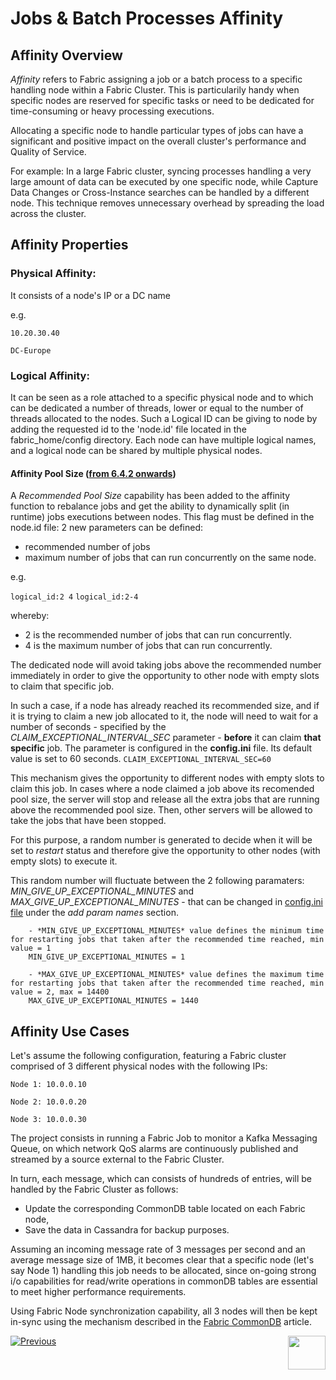 # Jobs & Batch Processes Affinity


## Affinity Overview
*Affinity* refers to Fabric assigning a job or a batch process to a specific handling node within a Fabric Cluster.
This is particularily handy when specific nodes are reserved for specific tasks or need to be dedicated for time-consuming or heavy processing executions.

Allocating a specific node to handle particular types of jobs can have a significant and positive impact on the overall cluster's performance and Quality of Service.

For example: In a large Fabric cluster, syncing processes handling a very large amount of data can be executed by one specific node, while Capture Data Changes or Cross-Instance searches can be handled by a different node. This technique removes unnecessary overhead by spreading the load across the cluster.      


## Affinity Properties

### Physical Affinity:
It consists of a node's IP or a DC name

e.g.

```10.20.30.40```

```DC-Europe```



### Logical Affinity:
It can be seen as a role attached to a specific physical node and to which can be dedicated a number of threads, lower or equal to the number of threads allocated to the nodes.
Such a Logical ID can be giving to node by adding the requested id to the 'node.id' file located in the fabric_home/config directory.
Each node can have multiple logical names, and a logical node can be shared by multiple physical nodes.

#### Affinity Pool Size (<u>from 6.4.2 onwards</u>)

A *Recommended Pool Size* capability has been added to the affinity function to rebalance jobs and get the ability to dynamically split (in runtime) jobs executions between nodes. This flag must be defined in the node.id file:
2 new parameters can be defined:
- recommended number of jobs
- maximum number of jobs that can run concurrently on the same node.

e.g.

```logical_id:2 4```
```logical_id:2-4```

whereby:
- 2 is the recommended number of jobs that can run concurrently.
- 4 is the maximum number of jobs that can run concurrently.

The dedicated node will avoid taking jobs above the recommended number immediately in order to give the opportunity to other node with empty slots to claim that specific job. 

In such a case, if a node has already reached its recommended size, and if it is trying to claim a new job allocated to it, the node will need to wait for a number of seconds - specified by the *CLAIM_EXCEPTIONAL_INTERVAL_SEC* parameter - **before** it can claim **that specific** job.
 The parameter is configured in the **config.ini** file. Its default value is set to 60 seconds.
```CLAIM_EXCEPTIONAL_INTERVAL_SEC=60```

This mechanism gives the opportunity to different nodes with empty slots to claim this job.
In cases where a node claimed a job above its recomended pool size, the server will stop and release all the extra jobs that are running above the recommended pool size. Then, other servers will be allowed to take the jobs that have been stopped. 

For this purpose, a random number is generated to decide when it will be set to *restart* status and therefore give the opportunity to other nodes (with empty slots) to execute it. 

This random number will fluctuate between the 2 following paramaters: *MIN_GIVE_UP_EXCEPTIONAL_MINUTES* and *MAX_GIVE_UP_EXCEPTIONAL_MINUTES* - that can be changed in [config.ini file](/articles/02_fabric_architecture/05_fabric_main_configuration_files.md#configini) under the *add param names* section.

        - *MIN_GIVE_UP_EXCEPTIONAL_MINUTES* value defines the minimum time for restarting jobs that taken after the recommended time reached, min value = 1
        MIN_GIVE_UP_EXCEPTIONAL_MINUTES = 1

        - *MAX_GIVE_UP_EXCEPTIONAL_MINUTES* value defines the maximum time for restarting jobs that taken after the recommended time reached, min value = 2, max = 14400
        MAX_GIVE_UP_EXCEPTIONAL_MINUTES = 1440
 


## Affinity Use Cases

Let's assume the following configuration, featuring a Fabric cluster comprised of 3 different physical nodes with the following IPs:

```Node 1: 10.0.0.10```

```Node 2: 10.0.0.20```

```Node 3: 10.0.0.30```


The project consists in running a Fabric Job to monitor a Kafka Messaging Queue, on which network QoS alarms are continuously published and streamed by a source external to the Fabric Cluster.

In turn, each message, which can consists of hundreds of entries, will be handled by the Fabric Cluster as follows:

- Update the corresponding CommonDB table located on each Fabric node,
- Save the data in Cassandra for backup purposes.

Assuming an incoming message rate of 3 messages per second and an average message size of 1MB, it becomes clear that a specific node (let's say Node 1) handling this job needs to be allocated, since on-going strong i/o capabilities for read/write operations in commonDB tables are essential to meet higher performance requirements.

Using Fabric Node synchronization capability, all 3 nodes will then be kept in-sync using the mechanism described in the [Fabric CommonDB](/articles/22_reference(commonDB)_tables/04_fabric_commonDB_sync.md) article.




[![Previous](/articles/images/Previous.png)](/articles/20_jobs_and_batch_services/09_jobs_configuration.md)[<img align="right" width="60" height="54" src="/articles/images/Next.png">](/articles/20_jobs_and_batch_services/11_batch_process_overview.md)


